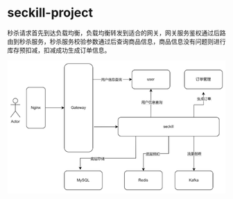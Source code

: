 # seckill-project

秒杀请求首先到达负载均衡，负载均衡转发到适合的网关，网关服务鉴权通过后路由到秒杀服务，秒杀服务校验参数通过后查询商品信息，商品信息没有问题则进行库存预扣减，扣减成功生成订单信息。

![seckill_framework](assets/seckill_framework.png)